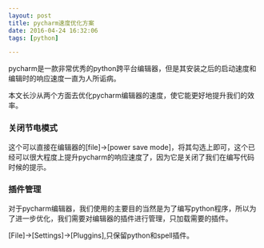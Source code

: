 ```yaml
---
layout: post
title: pycharm速度优化方案
date: 2016-04-24 16:32:06
tags: [python]

---
```

pycharm是一款非常优秀的python跨平台编辑器，但是其安装之后的启动速度和编辑时的响应速度一直为人所诟病。

本文长沙从两个方面去优化pycharm编辑器的速度，使它能更好地提升我们的效率。

### 关闭节电模式

这个可以直接在编辑器的[file]->[power save mode]，将其勾选上即可，这个已经可以很大程度上提升pycharm的响应速度了，因为它是关闭了我们在编写代码时候的提示。 <!-- more -->

### 插件管理

对于pycharm编辑器，我们使用的主要目的当然是为了编写python程序，所以为了进一步优化，我们需要对编辑器的插件进行管理，只加载需要的插件。

[File]->[Settings]->[Pluggins],只保留python和spell插件。

